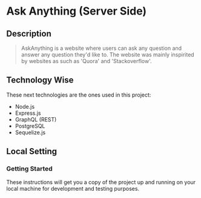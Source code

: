 # Ask Anything (Server Side)
## Description 
> AskAnything is a website where users can ask any question and answer any question they'd like to.
The website was mainly inspirited by websites as such as 'Quora' and 'Stackoverflow'.
## Technology Wise
These next technologies are the ones used in this project:
* Node.js
* Express.js
* GraphQL (REST)
* PostgreSQL
* Sequelize.js
## Local Setting
### Getting Started
These instructions will get you a copy of the project up and running on your local machine for development and testing purposes.
